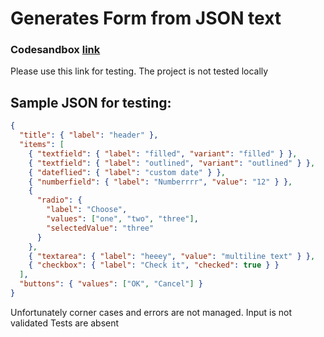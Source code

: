 # Generates Form from JSON text

### Codesandbox [link](https://codesandbox.io/s/awesome-breeze-vl9fou?file=/README.md)

Please use this link for testing. The project is not tested locally

## Sample JSON for testing:

```JSON
{
  "title": { "label": "header" },
  "items": [
    { "textfield": { "label": "filled", "variant": "filled" } },
    { "textfield": { "label": "outlined", "variant": "outlined" } },
    { "dateflied": { "label": "custom date" } },
    { "numberfield": { "label": "Numberrrr", "value": "12" } },
    {
      "radio": {
        "label": "Choose",
        "values": ["one", "two", "three"],
        "selectedValue": "three"
      }
    },
    { "textarea": { "label": "heeey", "value": "multiline text" } },
    { "checkbox": { "label": "Check it", "checked": true } }
  ],
  "buttons": { "values": ["OK", "Cancel"] }
}
```

Unfortunately corner cases and errors are not managed.
Input is not validated
Tests are absent
